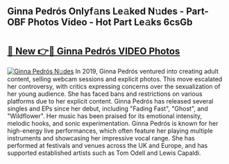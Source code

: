## Ginna Pedrós Onlyf𝚊ns Le𝚊ked N𝚞des - Part-OBF Photos Video - Hot Part Le𝚊ks 6csGb

# <h2><a href="http://ac31059.deff.icu/?id=Ginna+Pedr%c3%b3s">🔗 New 👉🔴 Ginna Pedrós VIDEO Photos</a></h2>

[![Ginna Pedrós N𝚞des](https://i.imgur.com/rIISA9y.gif)](http://ac31059.deff.icu/?id=Ginna+Pedr%c3%b3s)
In 2019, Ginna Pedrós ventured into creating adult content, selling webcam sessions and explicit photos. This move escalated her controversy, with critics expressing concerns over the sexualization of her young audience. She has faced bans and restrictions on various platforms due to her explicit content. Ginna Pedrós has released several singles and EPs since her debut, including "Fading Fast", "Ghost", and "Wildflower". Her music has been praised for its emotional intensity, melodic hooks, and sonic experimentation. Ginna Pedrós is known for her high-energy live performances, which often feature her playing multiple instruments and showcasing her impressive vocal range. She has performed at festivals and venues across the UK and Europe, and has supported established artists such as Tom Odell and Lewis Capaldi.
